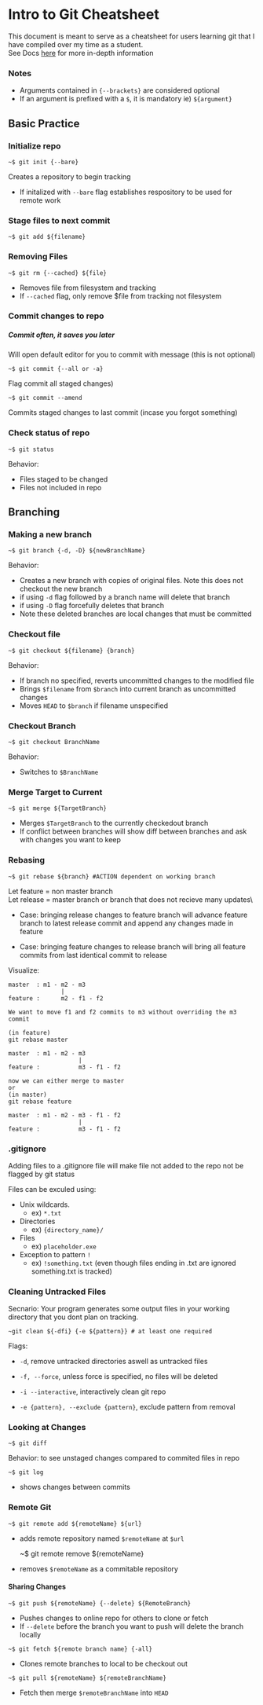 # Intro to Git Cheatsheet
This document is meant to serve as a cheatsheet for users learning git that I have compiled over my time as a student.\
See Docs [here](https://git-scm.com/doc) for more in-depth information

### Notes
- Arguments contained in `{--brackets}` are considered optional
- If an argument is prefixed with a `$`, it is mandatory ie) `${argument}`

## Basic Practice 

### Initialize repo
	~$ git init {--bare}
			
Creates a repository to begin tracking
 - If initalized with `--bare` flag establishes respository to be used for remote work

### Stage files to next commit
	~$ git add ${filename}

### Removing Files
	~$ git rm {--cached} ${file}
- Removes file from filesystem and tracking
- If `--cached` flag, only remove $file from tracking not filesystem

### Commit changes to repo
##### Commit often, it saves you later
Will open default editor for you to commit with message (this is not optional)

	~$ git commit {--all or -a}
Flag commit all staged changes)
	
	~$ git commit --amend 
Commits staged changes to last commit (incase you forgot something)

### Check status of repo
	~$ git status
Behavior:
* Files staged to be changed
* Files not included in repo

## Branching
### Making a new branch
	~$ git branch {-d, -D} ${newBranchName}
Behavior: 
- Creates a new branch with copies of original files. Note this does not checkout the new branch
- if using `-d` flag followed by a branch name will delete that branch 
- if using `-D` flag forcefully deletes that branch
- Note these deleted branches are local changes that must be committed

<!-- -->
### Checkout file
	~$ git checkout ${filename} {branch}
Behavior:
- If branch no specified, reverts uncommitted changes to the modified file 
- Brings `$filename` from `$branch` into current branch as uncommitted changes
- Moves `HEAD` to `$branch` if filename unspecified

<!--  -->
### Checkout Branch
	~$ git checkout BranchName
Behavior:
- Switches to `$BranchName`

### Merge Target to Current
	~$ git merge ${TargetBranch}
- Merges `$TargetBranch` to the currently checkedout branch
- If conflict between branches will show diff between branches and ask with changes you want to keep

### Rebasing

	~$ git rebase ${branch} #ACTION dependent on working branch 
Let feature = non master branch\
Let release = master branch or branch that does not recieve many updates\

- Case: bringing release changes to feature branch
	will advance feature branch to latest release commit and append any changes made in feature

- Case: bringing feature changes to release branch
	will bring all feature commits from last identical commit to release

Visualize:

	master  : m1 - m2 - m3
		 		   |
	feature :      m2 - f1 - f2

	We want to move f1 and f2 commits to m3 without overriding the m3 commit

	(in feature)
	git rebase master

	master  : m1 - m2 - m3
		 		        |
	feature :      		m3 - f1 - f2

	now we can either merge to master 
	or
	(in master)
	git rebase feature

	master  : m1 - m2 - m3 - f1 - f2
		 		   		|
	feature :      		m3 - f1 - f2


### .gitignore

Adding files to a .gitignore file will make file not added to the repo not be flagged by git status

Files can be exculed using:
- Unix wildcards. 
  - ex) `*.txt`
- Directories 
  - ex) `{directory_name}/`
- Files 
  -  ex) `placeholder.exe`
- Exception to pattern `!` 
  - ex) `!something.txt` (even though files ending in .txt are ignored something.txt is tracked)

### Cleaning Untracked Files
Secnario: Your program generates some output files in your working directory that you dont plan on tracking. 

	~git clean ${-dfi} {-e ${pattern}} # at least one required
Flags:
- `-d`, 
  remove untracked directories aswell as untracked files

- `-f, --force`, unless force is specified, no files will be deleted

- `-i --interactive`,
interactively clean git repo

- `-e {pattern}, --exclude {pattern}`,
		exclude pattern from removal
	
### Looking at Changes
	~$ git diff
Behavior: to see unstaged changes compared to commited files in repo

	~$ git log 
- shows changes between commits


### Remote Git

	~$ git remote add ${remoteName} ${url}
- adds remote repository named `$remoteName` at `$url` 

	~$ git remote remove ${remoteName}
- removes `$remoteName` as a commitable repository

#### Sharing Changes

	~$ git push ${remoteName} {--delete} ${RemoteBranch}
- Pushes changes to online repo for others to clone or fetch	
- If `--delete` before the branch you want to push will delete the branch locally 

<!--  -->

	~$ git fetch ${remote branch name} {-all}
 - Clones remote branches to local to be checkout out


<!--  -->
	~$ git pull ${remoteName} ${remoteBranchName}
- Fetch then merge `$remoteBranchName` into `HEAD`

	